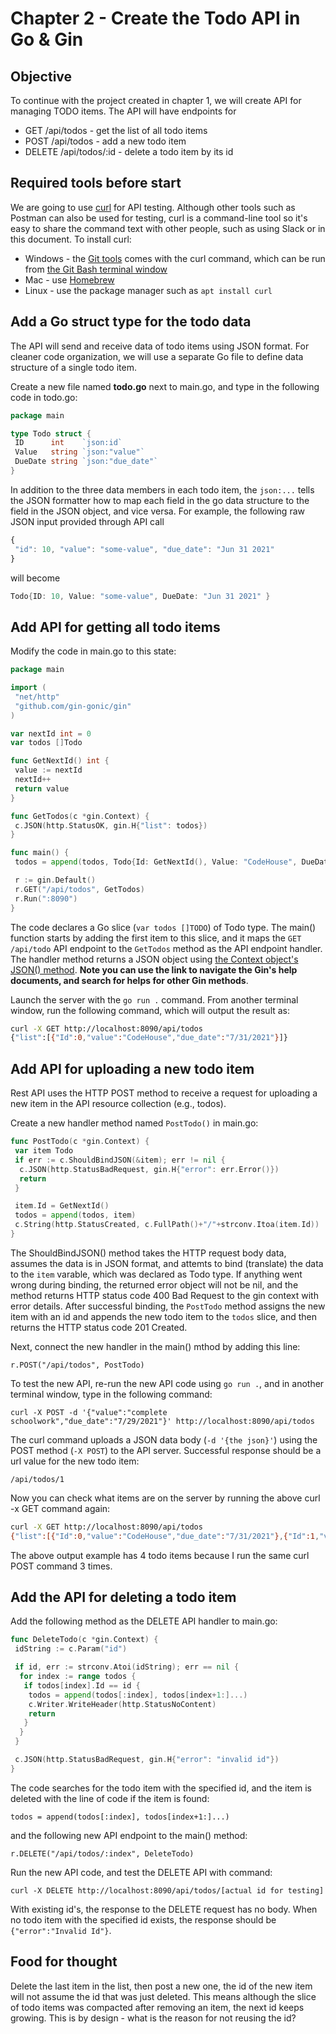# Chapter 2 - Create the Todo API in Go & Gin

## Objective

To continue with the project created in chapter 1, we will create API for managing TODO items. The API will have endpoints for

- GET /api/todos - get the list of all todo items
- POST /api/todos - add a new todo item
- DELETE /api/todos/:id - delete a todo item by its id

## Required tools before start

We are going to use [curl](https://www.postman.com/) for API testing. Although other tools such as Postman can also be used for testing, curl is a command-line tool so it's easy to share the command text with other people, such as using Slack or in this document. To install curl:

- Windows - the [Git tools](https://git-scm.com/downloads) comes with the curl command, which can be run from [the Git Bash terminal window](https://gitforwindows.org/)
- Mac - use [Homebrew](https://formulae.brew.sh/formula/curl)
- Linux - use the package manager such as `apt install curl`

## Add a Go struct type for the todo data

The API will send and receive data of todo items using JSON format. For cleaner code organization, we will use a separate Go file to define data structure of a single todo item.

Create a new file named **todo.go** next to main.go, and type in the following code in todo.go:

```go
package main

type Todo struct {
 ID      int    `json:id`
 Value   string `json:"value"`
 DueDate string `json:"due_date"`
}
```

In addition to the three data members in each todo item, the `json:...` tells the JSON formatter how to map each field in the go data structure to the field in the JSON object, and vice versa. For example, the following raw JSON input provided through API call

```js
{
 "id": 10, "value": "some-value", "due_date": "Jun 31 2021"
}
```

will become

```go
Todo{ID: 10, Value: "some-value", DueDate: "Jun 31 2021" }
```

## Add API for getting all todo items

Modify the code in main.go to this state:

```go
package main

import (
 "net/http"
 "github.com/gin-gonic/gin"
)

var nextId int = 0
var todos []Todo

func GetNextId() int {
 value := nextId
 nextId++
 return value
}

func GetTodos(c *gin.Context) {
 c.JSON(http.StatusOK, gin.H{"list": todos})
}

func main() {
 todos = append(todos, Todo{Id: GetNextId(), Value: "CodeHouse", DueDate: "7/31/2021"})

 r := gin.Default()
 r.GET("/api/todos", GetTodos)
 r.Run(":8090")
}
```

The code declares a Go slice (`var todos []TODO`) of Todo type. The main() function starts by adding the first item to this slice, and it maps the `GET /api/todo` API endpoint to the `GetTodos` method as the API endpoint handler. The handler method returns a JSON object using [the Context object's JSON() method](https://pkg.go.dev/github.com/gin-gonic/gin#Context.JSON). **Note you can use the link to navigate the Gin's help documents, and search for helps for other Gin methods**.

Launch the server with the `go run .` command. From another terminal window, run the following command, which will output the result as:

```sh
curl -X GET http://localhost:8090/api/todos
{"list":[{"Id":0,"value":"CodeHouse","due_date":"7/31/2021"}]}
```

## Add API for uploading a new todo item

Rest API uses the HTTP POST method to receive a request for uploading a new item in the API resource collection (e.g., todos).

Create a new handler method named `PostTodo()` in main.go:

```go
func PostTodo(c *gin.Context) {
 var item Todo
 if err := c.ShouldBindJSON(&item); err != nil {
  c.JSON(http.StatusBadRequest, gin.H{"error": err.Error()})
  return
 }

 item.Id = GetNextId()
 todos = append(todos, item)
 c.String(http.StatusCreated, c.FullPath()+"/"+strconv.Itoa(item.Id))
}
```

The ShouldBindJSON() method takes the HTTP request body data, assumes the data is in JSON format, and attemts to bind (translate) the data to the `item` varable, which was declared as Todo type. If anything went wrong during binding, the returned error object will not be nil, and the method returns HTTP status code 400 Bad Request to the gin context with error details. After successful binding, the `PostTodo` method assigns the new item with an id and appends the new todo item to the `todos` slice, and then returns the HTTP status code 201 Created.  

Next, connect the new handler in the main() mthod by adding this line:

`r.POST("/api/todos", PostTodo)`

To test the new API, re-run the new API code using `go run .`, and in another terminal window, type in the following command:

`curl -X POST -d '{"value":"complete schoolwork","due_date":"7/29/2021"}' http://localhost:8090/api/todos`

The curl command uploads a JSON data body (`-d '{the json}'`) using the POST method (`-X POST`) to the API server. Successful response should be a url value for the new todo item:

`/api/todos/1`

Now you can check what items are on the server by running the above curl -x GET command again:

```sh
curl -X GET http://localhost:8090/api/todos                                                                                     
{"list":[{"Id":0,"value":"CodeHouse","due_date":"7/31/2021"},{"Id":1,"value":"complete schoolwork","due_date":"7/29/2021"},{"Id":2,"value":"complete schoolwork","due_date":"7/29/2021"},{"Id":3,"value":"complete schoolwork","due_date":"7/29/2021"}]}

```

The above output example has 4 todo items because I run the same curl POST command 3 times.

## Add the API for deleting a todo item

Add the following method as the DELETE API handler to main.go:

```go
func DeleteTodo(c *gin.Context) {
 idString := c.Param("id")

 if id, err := strconv.Atoi(idString); err == nil {
  for index := range todos {
   if todos[index].Id == id {
    todos = append(todos[:index], todos[index+1:]...)
    c.Writer.WriteHeader(http.StatusNoContent)
    return
   }
  }
 }

 c.JSON(http.StatusBadRequest, gin.H{"error": "invalid id"})
}
```

The code searches for the todo item with the specified id, and the item is deleted with the line of code if the item is found:

`todos = append(todos[:index], todos[index+1:]...)`

and the following new API endpoint to the main() method:

`r.DELETE("/api/todos/:index", DeleteTodo)`

Run the new API code, and test the DELETE API with command:

`curl -X DELETE http://localhost:8090/api/todos/[actual id for testing]`

With existing id's, the response to the DELETE request has no body. When no todo item with the specified id exists, the response should be `{"error":"Invalid Id"}`.

## Food for thought

Delete the last item in the list, then post a new one, the id of the new item will not assume the id that was just deleted. This means although the slice of todo items was compacted after removing an item, the next id keeps growing. This is by design - what is the reason for not reusing the id?
